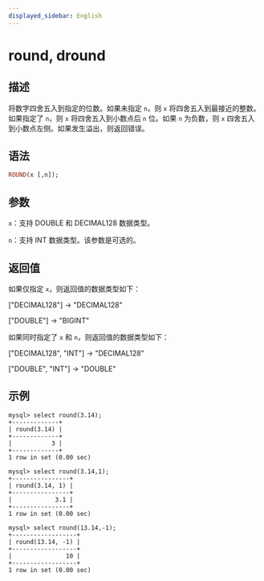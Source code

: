 ```yaml
---
displayed_sidebar: English
---
```


# round, dround

## 描述

将数字四舍五入到指定的位数。如果未指定 `n`，则 `x` 将四舍五入到最接近的整数。如果指定了 `n`，则 `x` 将四舍五入到小数点后 `n` 位。如果 `n` 为负数，则 `x` 四舍五入到小数点左侧。如果发生溢出，则返回错误。

## 语法

```Haskell
ROUND(x [,n]);
```

## 参数

`x`：支持 DOUBLE 和 DECIMAL128 数据类型。

`n`：支持 INT 数据类型。该参数是可选的。

## 返回值

如果仅指定 `x`，则返回值的数据类型如下：

["DECIMAL128"] -> "DECIMAL128"

["DOUBLE"] -> "BIGINT"

如果同时指定了 `x` 和 `n`，则返回值的数据类型如下：

["DECIMAL128", "INT"] -> "DECIMAL128"

["DOUBLE", "INT"] -> "DOUBLE"

## 示例

```Plain
mysql> select round(3.14);
+-------------+
| round(3.14) |
+-------------+
|           3 |
+-------------+
1 row in set (0.00 sec)

mysql> select round(3.14,1);
+----------------+
| round(3.14, 1) |
+----------------+
|            3.1 |
+----------------+
1 row in set (0.00 sec)

mysql> select round(13.14,-1);
+------------------+
| round(13.14, -1) |
+------------------+
|               10 |
+------------------+
1 row in set (0.00 sec)
```